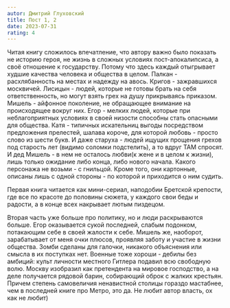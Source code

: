 ```yaml
---
autor: Дмитрий Глуховский
title: Пост 1, 2
date: 2023-07-31
rating: 4
---
```

Читая книгу сложилось впечатление, что автору важно было показать не историю героя, не жизнь в сложных условиях пост-апокалипсиса, а своё отношение к государству. Потому что здесь каждый отыгрывает худшие качества человека и общества в целом. Палкан - расхлябанность на местах и надежду на авось. Кригов - зажравшихся москвичей. Лисицын - людей, которые не готовы брать на себя ответственность, но могут взять грех на душу прикрываясь приказом. Мишель - айфонное поколение, не обращающее внимание на происходящее вокруг них. Егор - мелких людей, которые при неблагоприятных условиях в своей низости способны стать опасными для общества. Катя - типичных искательниц выгоды посредством предложения прелестей, шалава короче, для которой любовь - просто слово из шести букв. И даже старуха - людей ищущих прощения грехов под старость лет (видимо соломки подстелить), а то вдруг ТАМ спросят. И дед Мишель - в нем не осталось любви(к жене и в целом к жизни), лишь только ожидание либо конца, либо нового начала. Какого персонажа не возьми - с гнильцой. Кроме того, они картонные, описаны лишь с одной стороны - по которой и приходится о ним судить.

Первая книга читается как мини-сериал, наподобии Бретской крепости, где все по красоте до половины сюжета, у каждого свои беды и радости, а в конце всех накрывает лютым пиздецом.

Вторая часть уже больше про политику, но и люди раскрываются больше. Егор оказывается сукой последней, слабым подонком, потакающим себе в своей жалости к себе. Мишель же, наоборот, зарабатывает от меня очки плюсов, проявляя заботу и участие в жизни общества. Зомби сделаны для галочки, никакого объяснения или смысла в их поступках нет. Военные тоже хороши - дебилы без амбиций: культ личности местного Гитлера подавил всю свободную волю. Москву изобразил как претендента на мировое господство, а на деле получается рядовой барин, собирающий оброк с жалких крестьян. Причем степень самовеличия ненавистной столицы гораздо мастабнее, чем в последней книге про Метро, это да. Не любит автор власть, ох как не любит)